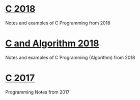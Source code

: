 # [C 2018](2018/README.md)

Notes and examples of C Programming from 2018

# [C and Algorithm 2018](algorithmes/2018/README.md)

Notes and examples of C Programming (Algorithm) from 2018

# [C 2017](2017/README.md)

Programming Notes from 2017
